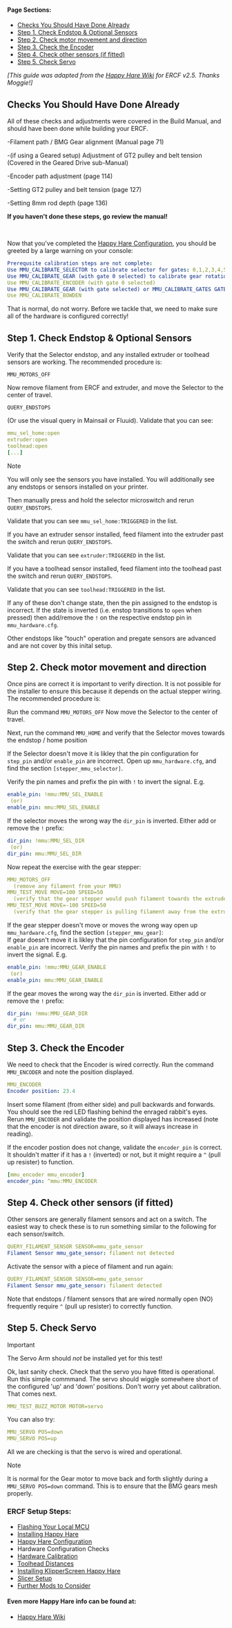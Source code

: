 #### Page Sections:
  - [Checks You Should Have Done Already](#checks-you-should-have-done-already)
  - [Step 1. Check Endstop & Optional Sensors](#step-1-check-endstop--optional-sensors)
  - [Step 2. Check motor movement and direction](#step-2-check-motor-movement-and-direction)
  - [Step 3. Check the Encoder](#step-3-check-the-encoder)
  - [Step 4. Check other sensors (if fitted)](#step-4-check-other-sensors-if-fitted)
  - [Step 5. Check Servo](#step-5-check-servo)

*\[This guide was adapted from the [Happy Hare Wiki](https://github.com/moggieuk/Happy-Hare/wiki) for ERCF v2.5. Thanks Moggie!\]*


## Checks You Should Have Done Already

All of these checks and adjustments were covered in the Build Manual, and should have been done while building your ERCF.

-Filament path / BMG Gear alignment (Manual page 71)

-(if using a Geared setup) Adjustment of GT2 pulley and belt tension (Covered in the Geared Drive sub-Manual)

-Encoder path adjustment (page 114)

-Setting GT2 pulley and belt tension (page 127)

-Setting 8mm rod depth (page 136)

**If you haven't done these steps, go review the manual!**

<br>


Now that you've completed the [Happy Hare Configuration](https://github.com/Enraged-Rabbit-Community/ERCFv2.5/blob/main/Documentation/Happy-Hare-Configuration.md), you should be greeted by a large warning on your console:

```yml
Prerequsite calibration steps are not complete:
Use MMU_CALIBRATE_SELECTOR to calibrate selector for gates: 0,1,2,3,4,5,6,7
Use MMU_CALIBRATE_GEAR (with gate 0 selected) to calibrate gear rotation_distance on gate: 0
Use MMU_CALIBRATE_ENCODER (with gate 0 selected)
Use MMU_CALIBRATE_GEAR (with gate selected) or MMU_CALIBRATE_GATES GATE=xx to calibrate gear rotation_distance on gates: 1,2,3,4,5,6,7
Use MMU_CALIBRATE_BOWDEN
```

That is normal, do not worry. Before we tackle that, we need to make sure all of the hardware is configured correctly!


## Step 1. Check Endstop & Optional Sensors

Verify that the Selector endstop, and any installed extruder or toolhead sensors are working. The recommended procedure is:

`MMU_MOTORS_OFF`

Now remove filament from ERCF and extruder, and move the Selector to the center of travel.

`QUERY_ENDSTOPS`

(Or use the visual query in Mainsail or Fluuid). Validate that you can see:

```yml
mmu_sel_home:open
extruder:open
toolhead:open
[...]
```

> [!NOTE]
> You will only see the sensors you have installed. You will additionally see any endstops or sensors installed on your printer.

Then manually press and hold the selector microswitch and rerun `QUERY_ENDSTOPS`.

Validate that you can see `mmu_sel_home:TRIGGERED` in the list.

If you have an extruder sensor installed, feed filament into the extruder past the switch and rerun `QUERY_ENDSTOPS`.

Validate that you can see `extruder:TRIGGERED` in the list.

If you have a toolhead sensor installed, feed filament into the toolhead past the switch and rerun `QUERY_ENDSTOPS`.

Validate that you can see `toolhead:TRIGGERED` in the list.

If any of these don't change state, then the pin assigned to the endstop is incorrect. If the state is inverted (i.e. enstop transitions to `open` when pressed) then add/remove the `!` on the respective endstop pin in `mmu_hardware.cfg`. 

Other endstops like "touch" operation and pregate sensors are advanced and are not cover by this inital setup.


## Step 2. Check motor movement and direction

Once pins are correct it is important to verify direction.  It is not possible for the installer to ensure this because it depends on the actual stepper wiring.  The recommended procedure is:

Run the command `MMU_MOTORS_OFF` Now move the Selector to the center of travel. 

Next, run the command `MMU_HOME` and verify that the Selector moves towards the endstop / home position

If the Selector doesn't move it is likley that the pin configuration for `step_pin` and/or `enable_pin` are incorrect. Open up `mmu_hardware.cfg`, and find the section `[stepper_mmu_selector]`.

Verify the pin names and prefix the pin with `!` to invert the signal. E.g.

```yml
enable_pin: !mmu:MMU_SEL_ENABLE
 (or)
enable_pin: mmu:MMU_SEL_ENABLE
```

If the selector moves the wrong way the `dir_pin` is inverted. Either add or remove the `!` prefix:

```yml
dir_pin: !mmu:MMU_SEL_DIR
 (or)
dir_pin: mmu:MMU_SEL_DIR
```

Now repeat the exercise with the gear stepper:

```yml
MMU_MOTORS_OFF
  (remove any filament from your MMU)
MMU_TEST_MOVE MOVE=100 SPEED=50
  (verify that the gear stepper would push filament towards the extruder / pull filament from the spool)
MMU_TEST_MOVE MOVE=-100 SPEED=50
  (verify that the gear stepper is pulling filament away from the extruder / pushing filament back to the spool)
```

If the gear stepper doesn't move or moves the wrong way open up `mmu_hardware.cfg`, find the section `[stepper_mmu_gear]`:<br>
If gear doesn't move it is likley that the pin configuration for `step_pin` and/or `enable_pin` are incorrect. Verify the pin names and prefix the pin with `!` to invert the signal. E.g.

```yml
enable_pin: !mmu:MMU_GEAR_ENABLE
 (or)
enable_pin: mmu:MMU_GEAR_ENABLE
```

If the gear moves the wrong way the `dir_pin` is inverted. Either add or remove the `!` prefix:

```yml
dir_pin: !mmu:MMU_GEAR_DIR
  # or
dir_pin: mmu:MMU_GEAR_DIR
```


## Step 3. Check the Encoder

We need to check that the Encoder is wired correctly. Run the command `MMU_ENCODER` and note the position displayed.

```yml
MMU_ENCODER
Encoder position: 23.4
```

Insert some filament (from either side) and pull backwards and forwards.  You should see the red LED flashing behind the enraged rabbit's eyes. Rerun `MMU_ENCODER` and validate the position displayed has increased (note that the encoder is not direction aware, so it will always increase in reading).

If the encoder postion does not change, validate the `encoder_pin` is correct. It shouldn't matter if it has a `!` (inverted) or not, but it might require a `^` (pull up resister) to function.

```yml
[mmu_encoder mmu_encoder]
encoder_pin: ^mmu:MMU_ENCODER	
```


## Step 4. Check other sensors (if fitted)

Other sensors are generally filament sensors and act on a switch. The easiest way to check these is to run something similar to the following for each sensor/switch.

```yml
QUERY_FILAMENT_SENSOR SENSOR=mmu_gate_sensor
Filament Sensor mmu_gate_sensor: filament not detected
```

Activate the sensor with a piece of filament and run again:

```yml
QUERY_FILAMENT_SENSOR SENSOR=mmu_gate_sensor
Filament Sensor mmu_gate_sensor: filament detected
```

Note that endstops / filament sensors that are wired normally open (NO) frequently require `^` (pull up resister) to correctly function.


## Step 5. Check Servo

> [!IMPORTANT] 
> The Servo Arm should *not* be installed yet for this test!

Ok, last sanity check. Check that the servo you have fitted is operational. Run this simple commmand. The servo should wiggle somewhere short of the configured 'up' and 'down' positions. Don't worry yet about calibration. That comes next.

```yml
MMU_TEST_BUZZ_MOTOR MOTOR=servo
```

You can also try:
```yml
MMU_SERVO POS=down
MMU_SERVO POS=up
```

All we are checking is that the servo is wired and operational.

> [!NOTE] 
> It is normal for the Gear motor to move back and forth slightly during a `MMU_SERVO POS=down` command. This is to ensure that the BMG gears mesh properly.


### ERCF Setup Steps:
- [Flashing Your Local MCU](https://github.com/Enraged-Rabbit-Community/ERCFv2.5/blob/main/Documentation/Flashing-Local-MCU.md)
- [Installing Happy Hare](https://github.com/Enraged-Rabbit-Community/ERCFv2.5/blob/main/Documentation/Installing-Happy-Hare.md)
- [Happy Hare Configuration](https://github.com/Enraged-Rabbit-Community/ERCFv2.5/blob/main/Documentation/Happy-Hare-Configuration.md)
- Hardware Configuration Checks
- [Hardware Calibration](https://github.com/Enraged-Rabbit-Community/ERCFv2.5/blob/main/Documentation/Hardware-Calibration.md)
- [Toolhead Distances](https://github.com/Enraged-Rabbit-Community/ERCFv2.5/blob/main/Documentation/Toolhead-Distances.md)
- [Installing KlipperScreen Happy Hare](https://github.com/Enraged-Rabbit-Community/ERCFv2.5/blob/main/Documentation/Installing-KlipperScreen.md)
- [Slicer Setup](https://github.com/Enraged-Rabbit-Community/ERCFv2.5/blob/main/Documentation/Slicer-Setup.md)
- [Further Mods to Consider](https://github.com/Enraged-Rabbit-Community/ERCFv2.5/blob/main/Documentation/Further-Mods.md)

#### Even more Happy Hare info can be found at:
- [Happy Hare Wiki](https://github.com/moggieuk/Happy-Hare/wiki)